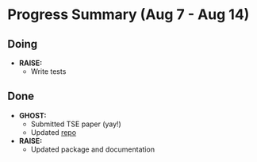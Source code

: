 # Progress Summary (Aug 7 - Aug 14)

## Doing

* **RAISE:**
    * Write tests

## Done

* **GHOST:**
    * Submitted TSE paper (yay!)
    * Updated [repo](tiny.cc/ghost-dl)
* **RAISE:**
    * Updated package and documentation

 